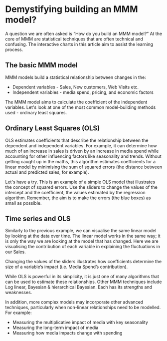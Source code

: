 # Demystifying building an MMM model? 

A question we are often asked is “How do you build an MMM model?” At the core of MMM are statistical techniques that are often technical and confusing. The interactive charts in this article aim to assist the learning process.

## The basic MMM model

MMM models build a statistical relationship between changes in the:

* Dependent variables - Sales, New customers, Web Visits etc.
* Independent variables - media spend, pricing, and economic factors

The MMM model aims to calculate the coefficient of the independent variables. Let's look at one of the most common model-building methods used - ordinary least squares.

## Ordinary Least Squares (OLS)

OLS estimates coefficients that describe the relationship between the dependent and independent variables. For example, it can determine how much of an increase in sales is driven by an increase in media spend while accounting for other influencing factors like seasonality and trends. Without getting caught up in the maths, this algorithm estimates coefficients for a linear model by minimising the sum of squared errors (the distance between actual and predicted sales, for example).

Let's have a try. This is an example of a simple OLS model that illustrates the concept of squared errors. Use the sliders to change the values of the intercept and the coefficient, the values estimated by the regression algorithm. Remember, the aim is to make the errors (the blue boxes) as small as possible.

<div id="ols-widget"></div>

## Time series and OLS

Similarly to the previous example, we can visualise the same linear model by looking at the data over time. The linear model works in the same way; it is only the way we are looking at the model that has changed. Here we are visualising the contribution of each variable in explaining the fluctuations in our Sales. 

Changing the values of the sliders illustrates how coefficients determine the size of a variable’s impact (i.e. Media Spend’s contribution).

<div id="ts-ols-widget"></div>

While OLS is powerful in its simplicity, it is just one of many algorithms that can be used to estimate these relationships. Other MMM techniques include Log linear, Bayesian & hierarchical Bayesian. Each has its strengths and weaknesses.

In addition, more complex models may incorporate other advanced techniques, particularly when non-linear relationships need to be modelled. For example:
* Measuring the multiplicative impact of media with key seasonality
* Measuring the long-term impact of media 
* Measuring how media impacts change with spending
